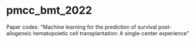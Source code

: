 # pmcc_bmt_2022
Paper codes: "Machine learning for the prediction of survival post-allogeneic hematopoietic cell transplantation: A single-center experience"
